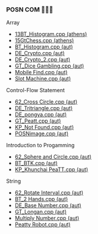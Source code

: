 ### POSN COM 🤑🤑🤑

Array
- [13BT_Histogram.cpp (athens)](athens%5CArray%5C13BT_Histogram.cpp)
- [15GtChess.cpp (athens)](athens%5CArray%5C15GtChess.cpp)
- [BT_Histogram.cpp (aut)](aut%5CArray%5CBT_Histogram.cpp)
- [DE_Crypto.cpp (aut)](aut%5CArray%5CDE_Crypto.cpp)
- [DE_Crypto_2.cpp (aut)](aut%5CArray%5CDE_Crypto_2.cpp)
- [GT_Dice Gambling.cpp (aut)](aut%5CArray%5CGT_Dice%20Gambling.cpp)
- [Mobile Find.cpp (aut)](aut%5CArray%5CMobile%20Find.cpp)
- [Slot Machine.cpp (aut)](aut%5CArray%5CSlot%20Machine.cpp)

Control-Flow Statement
- [62_Cross Circle.cpp (aut)](aut%5CControl-Flow%20Statement%5C62_Cross%20Circle.cpp)
- [DE_Tritriangle.cpp (aut)](aut%5CControl-Flow%20Statement%5CDE_Tritriangle.cpp)
- [DE_pongya.cpp (aut)](aut%5CControl-Flow%20Statement%5CDE_pongya.cpp)
- [GT_Peatt.cpp (aut)](aut%5CControl-Flow%20Statement%5CGT_Peatt.cpp)
- [KP_Not Found.cpp (aut)](aut%5CControl-Flow%20Statement%5CKP_Not%20Found.cpp)
- [POSNimage.cpp (aut)](aut%5CControl-Flow%20Statement%5CPOSNimage.cpp)

Introduction to Progamming
- [62_Sphere and Circle.cpp (aut)](aut%5CIntroduction%20to%20Progamming%5C62_Sphere%20and%20Circle.cpp)
- [BT_BTK.cpp (aut)](aut%5CIntroduction%20to%20Progamming%5CBT_BTK.cpp)
- [KP_Khunchai PeaTT.cpp (aut)](aut%5CIntroduction%20to%20Progamming%5CKP_Khunchai%20PeaTT.cpp)

String
- [62_Rotate Interval.cpp (aut)](aut%5CString%5C62_Rotate%20Interval.cpp)
- [BT_2 Hands.cpp (aut)](aut%5CString%5CBT_2%20Hands.cpp)
- [DE_Base Number.cpp (aut)](aut%5CString%5CDE_Base%20Number.cpp)
- [GT_Longan.cpp (aut)](aut%5CString%5CGT_Longan.cpp)
- [Multiply Number.cpp (aut)](aut%5CString%5CMultiply%20Number.cpp)
- [Peatty Robot.cpp (aut)](aut%5CString%5CPeatty%20Robot.cpp)

